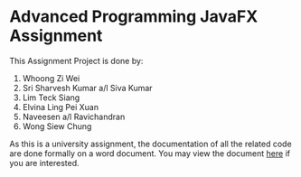 # Advanced Programming JavaFX Assignment

This Assignment Project is done by:

1. Whoong Zi Wei
2. Sri Sharvesh Kumar a/l Siva Kumar
3. Lim Teck Siang
4. Elvina Ling Pei Xuan
5. Naveesen a/l Ravichandran
6. Wong Siew Chung

As this is a university assignment, the documentation of all the related code are done formally on a word document. You may view the document [here](https://sdtaylorsedu-my.sharepoint.com/:w:/g/personal/ziwei_whoong_sd_taylors_edu_my/Ed9X9GttxLdMiJpFnvzXjTQBGhY6xo54ZT4Kpcw3rkxLAg?e=TtZNC4) if you are interested. 
